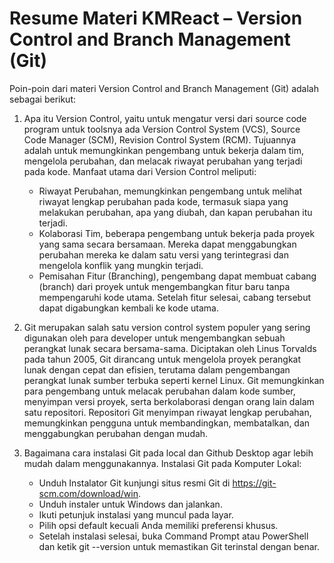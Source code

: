 # Resume Materi KMReact – Version Control and Branch Management (Git)

Poin-poin dari materi Version Control and Branch Management (Git) adalah sebagai berikut:

1. Apa itu Version Control, yaitu untuk mengatur versi dari source code program untuk toolsnya ada Version Control System (VCS), Source Code Manager (SCM), Revision Control System (RCM). Tujuannya adalah untuk memungkinkan pengembang untuk bekerja dalam tim, mengelola perubahan, dan melacak riwayat perubahan yang terjadi pada kode. Manfaat utama dari Version Control meliputi:
   - Riwayat Perubahan, memungkinkan pengembang untuk melihat riwayat lengkap perubahan pada kode, termasuk siapa yang melakukan perubahan, apa yang diubah, dan kapan perubahan itu terjadi.
   - Kolaborasi Tim, beberapa pengembang untuk bekerja pada proyek yang sama secara bersamaan. Mereka dapat menggabungkan perubahan mereka ke dalam satu versi yang terintegrasi dan mengelola konflik yang mungkin terjadi.
   - Pemisahan Fitur (Branching), pengembang dapat membuat cabang (branch) dari proyek untuk mengembangkan fitur baru tanpa mempengaruhi kode utama. Setelah fitur selesai, cabang tersebut dapat digabungkan kembali ke kode utama.

3. Git merupakan salah satu version control system populer yang sering digunakan oleh para developer untuk mengembangkan sebuah perangkat lunak secara bersama-sama. Diciptakan oleh Linus Torvalds pada tahun 2005, Git dirancang untuk mengelola proyek perangkat lunak dengan cepat dan efisien, terutama dalam pengembangan perangkat lunak sumber terbuka seperti kernel Linux. Git memungkinkan para pengembang untuk melacak perubahan dalam kode sumber, menyimpan versi proyek, serta berkolaborasi dengan orang lain dalam satu repositori. Repositori Git menyimpan riwayat lengkap perubahan, memungkinkan pengguna untuk membandingkan, membatalkan, dan menggabungkan perubahan dengan mudah.

4. Bagaimana cara instalasi Git pada local dan Github Desktop agar lebih mudah dalam menggunakannya. Instalasi Git pada Komputer Lokal:
   - Unduh Instalator Git kunjungi situs resmi Git di https://git-scm.com/download/win.
   - Unduh instaler untuk Windows dan jalankan.
   - Ikuti petunjuk instalasi yang muncul pada layar.
   - Pilih opsi default kecuali Anda memiliki preferensi khusus.
   - Setelah instalasi selesai, buka Command Prompt atau PowerShell dan ketik git --version untuk memastikan Git terinstal dengan benar.




